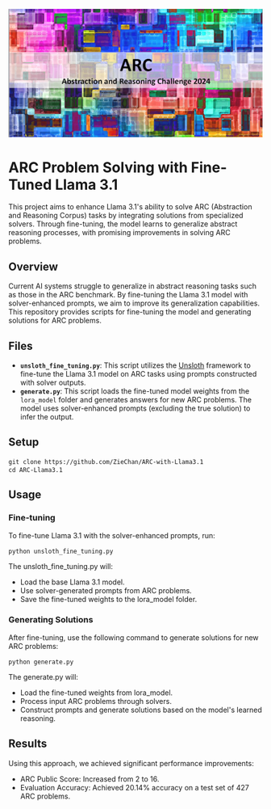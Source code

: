 ![alt text](https://github.com/ZieChan/ARC-with-Llama3.1/blob/main/img/3221asdf.jpg)

# ARC Problem Solving with Fine-Tuned Llama 3.1
This project aims to enhance Llama 3.1's ability to solve ARC (Abstraction and Reasoning Corpus) tasks by integrating solutions from specialized solvers. Through fine-tuning, the model learns to generalize abstract reasoning processes, with promising improvements in solving ARC problems.

## Overview

Current AI systems struggle to generalize in abstract reasoning tasks such as those in the ARC benchmark. By fine-tuning the Llama 3.1 model with solver-enhanced prompts, we aim to improve its generalization capabilities. This repository provides scripts for fine-tuning the model and generating solutions for ARC problems.

## Files

- **`unsloth_fine_tuning.py`**: This script utilizes the [Unsloth](https://github.com/unslothai/unsloth) framework to fine-tune the Llama 3.1 model on ARC tasks using prompts constructed with solver outputs.
- **`generate.py`**: This script loads the fine-tuned model weights from the `lora_model` folder and generates answers for new ARC problems. The model uses solver-enhanced prompts (excluding the true solution) to infer the output.

## Setup

```
git clone https://github.com/ZieChan/ARC-with-Llama3.1
cd ARC-Llama3.1
```

## Usage

### Fine-tuning

To fine-tune Llama 3.1 with the solver-enhanced prompts, run:

```
python unsloth_fine_tuning.py
```

The unsloth_fine_tuning.py will:

- Load the base Llama 3.1 model.
- Use solver-generated prompts from ARC problems.
- Save the fine-tuned weights to the lora_model folder.

### Generating Solutions

After fine-tuning, use the following command to generate solutions for new ARC problems:

```
python generate.py
```

The generate.py will:

- Load the fine-tuned weights from lora_model.
- Process input ARC problems through solvers.
- Construct prompts and generate solutions based on the model's learned reasoning.


## Results

Using this approach, we achieved significant performance improvements:

- ARC Public Score: Increased from 2 to 16.
- Evaluation Accuracy: Achieved 20.14% accuracy on a test set of 427 ARC problems.
